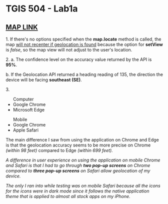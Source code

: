 <h1>TGIS 504 - Lab1a</h1>
<h2><a href="https://tomtruong062399.github.io/tgis504-lab1a/">MAP LINK</a></h2>

<p>1. If there's no options specified when the <b>map.locate</b> method is called, the map <u>will not recenter if geolocation is found</u> because the option for <b>setView</b> is <i>false</i>, so the map view will not adjust to the user's location.</p>

<p>2. a. The confidence level on the accuracy value returned by the API is <b>95%</b>.</p>
b. If the Geolocation API returned a heading reading of 135, the direction the device will be facing <b>southeast (SE)</b>.</p>

<p>3.
  <ul>Computer
    <li>Google Chrome</li>
    <li>Microsoft Edge</li>
  </ul>

  <ul>Mobile
    <li>Google Chrome</li>
    <li>Apple Safari</li>
  </ul>

The main difference I saw from using the application on Chrome and Edge is that the geolocation accuracy seems to be more precise on Chrome <i>(within 98 feet)</i> compared to Edge <i>(within 699 feet)<i>.<p>
<p>A difference in user experience on using the application on mobile Chrome and Safari is that I had to go through <b>two pop-up screens</b> on Chrome compared to <b>three pop-up screens</b> on Safari allow geolocation of my device.<p>
<p>The only I ran into while testing was on mobile Safari because all the icons for the icons were in dark mode since it follows the native application theme that is applied to almost all stock apps on my iPhone.<p>
